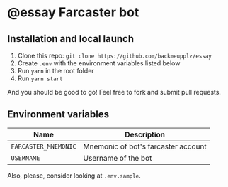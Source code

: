 # @essay Farcaster bot

## Installation and local launch

1. Clone this repo: `git clone https://github.com/backmeupplz/essay`
2. Create `.env` with the environment variables listed below
3. Run `yarn` in the root folder
4. Run `yarn start`

And you should be good to go! Feel free to fork and submit pull requests.

## Environment variables

| Name                 | Description                         |
| -------------------- | ----------------------------------- |
| `FARCASTER_MNEMONIC` | Mnemonic of bot's farcaster account |
| `USERNAME`           | Username of the bot                 |

Also, please, consider looking at `.env.sample`.
